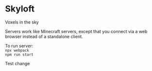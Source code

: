 # Skyloft

Voxels in the sky

Servers work like Minecraft servers, except that you connect via a web browser instead of a standalone client.

To run server:  
`npx webpack`  
`npm run start`  

Test change